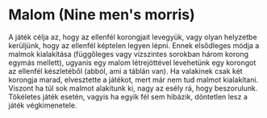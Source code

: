 # Malom (Nine men's morris)
A játék célja az, hogy az ellenfél korongjait levegyük, vagy olyan helyzetbe kerüljünk, hogy az ellenfél képtelen legyen lépni. Ennek elsődleges módja a malmok kialakítása (függőleges vagy vízszintes sorokban három korong egymás mellett), ugyanis egy malom létrejöttével levehetünk egy korongot az ellenfél készletéből (abból, ami a táblán van). Ha valakinek csak két korongja marad, elvesztette a játékot, mert már nem tud malmot kialakítani. Viszont ha túl sok malmot alakítunk ki, nagy az esély rá, hogy beszorulunk. Tökéletes játék esetén, vagyis ha egyik fél sem hibázik, döntetlen lesz a játék végkimenetele.

